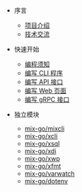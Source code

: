 * 序言
  
  * [项目介绍](zh-cn/README.md)
  * [技术交流](zh-cn/online-chating.md)

* 快速开始

  * [编程须知](zh-cn/instructions.md)
  * [编写 CLI 程序](zh-cn/write-cli.md)
  * [编写 API 接口](zh-cn/write-api.md)
  * [编写 Web 页面](zh-cn/write-web.md)
  * [编写 gRPC 接口](zh-cn/write-grpc.md)
  
* 独立模块

  * [mix-go/mixcli](zh-cn/mix-mixcli.md)
  * [mix-go/xcli](zh-cn/mix-xcli.md)
  * [mix-go/xsql](zh-cn/mix-xsql.md)
  * [mix-go/xdi](zh-cn/mix-xdi.md)
  * [mix-go/xwp](zh-cn/mix-xwp.md)
  * [mix-go/xfmt](zh-cn/mix-xfmt.md)
  * [mix-go/varwatch](zh-cn/mix-varwatch.md)
  * [mix-go/dotenv](zh-cn/mix-dotenv.md)
